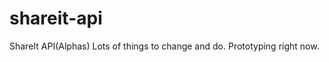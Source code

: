 shareit-api
===========

ShareIt API(Alphas)
Lots of things to change and do. Prototyping right now.
